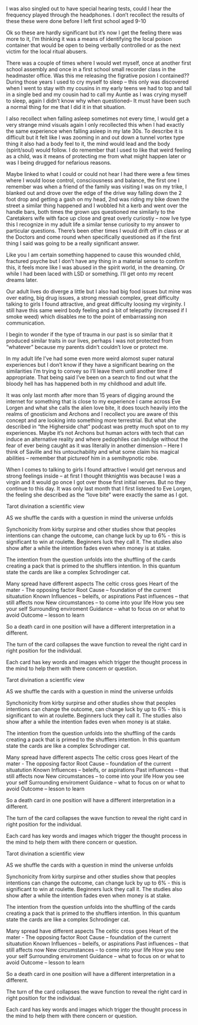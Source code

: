 I was also singled out to have special hearing tests, could I hear the frequency played through the headphones. I don’t recollect the results of these these were done before I left first school aged 9-10

Ok so these are hardly significant but it’s now I get the feeling there was more to it, I’m thinking it was a means of identifying the local poison container that would be open to being verbally controlled or as the next victim for the local ritual abusers. 

There was a couple of times where I would wet myself, once at another first school assembly and once in a first school small recorder class in the headmaster office. Was this me releasing the figrative posion I contained??
During those years I used to cry myself to sleep – this only was discovered when I went to stay with my cousins in my early teens we had to top and tail in a single bed and my cousin had to call my Auntie  as I was crying myself to sleep, again I didn’t know why when questioned– It must have been such a normal thing for me that I did it in that situation.

I also recollect when falling asleep sometimes not every time, I would get a very strange mind visuals again I only recollected this when I had exactly the same experience when falling asleep in my late 30s.
To describe it is difficult but it felt like I was zooming in and out down a tunnel vortex type thing it also had a body feel to it, the mind would lead and the body (spirit/soul) would follow. I do remember that I used to like that weird feeling as a child, was it means of protecting me from what might happen later  or was I being drugged for nefarious reasons. 

Maybe linked to what I could or could not hear I had there were a few times where I would loose control, consciousness and balance, the first one I remember was when a friend of the family was visiting I was on my trike, I blanked out and drove over the edge of the drive way falling down the 2 foot drop and getting a gash on my head, 2nd was riding my bike down the street a similar thing happened and I wobbled hit a kerb and went over the handle bars, both times the grown ups questioned me similarly to the Caretakers wife with face up close and great overly curiostiy – now Ive type this I recognize in my adult life a similar tense curiosity to my answer to particular questions.
There’s been other times I would drift off in class or at the Doctors and come round when specifically questioned as if the first thing I said was going to be a really significant answer. 

Like you I am certain something happened to cause this wounded child, fractured psyche but I don’t have any thing in a material sense to confirm this, it feels more like I was abused in the spirit world, in the dreaming. Or while I had been laced with LSD or something. I’ll get onto my recent dreams later.

Our adult lives do diverge a little but I also had big food issues but mine was over eating, big drug issues, a strong messiah complex, great difficulty talking to girls I found attractive, and great difficulty loosing my virginity. I still have this same weird body feeling and a bit of telepathy (increased if I smoke weed) which disables me to the point of embarrassing non communication.

I begin to wonder if the type of trauma in our past is so similar that it produced similar traits in our lives, perhaps I was not protected from “whatever” because my parents didn’t couldn’t love or protect me. 

In my adult life I’ve had some even more weird alomost super natural experiences but I don’t know if they have a significant bearing on the similarities I’m trying to convey so I’ll leave them until another time if appropriate. 
That being said I’ve been on a search to find out what the bloody hell has has happened both in my childhood and adult life.

It was only last month after more than 15 years of digging around the internet for something that is close to my experience I came across Eve Lorgen                      and what she calls the alien love bite, it does touch heavily into the realms of gnosticism and Archons and I recollect you are aware of this concept and are looking into something more terrestrial. But what she described in “the Higherside chat” podcast was pretty much spot on to my experiences. Maybe it’s not Archons but human actors with tech that can induce an alternative  reality and where pedophiles can indulge without the fear of ever being caught as it was literally in another dimension – Here I think of Saville and his untouchability and what some claim his magical abilities – remember that pictureof him in a semihypnotic robe. 

When I comes to talking to girls I found attractive I would get nervous and strong feelings inside – at first I thought thknightis was because I was a virgin and it would go once I got over those first initial nerves. But no they continue to this day. It was only last month that I first listened to Eve Lorgen, the feeling she described as the “love bite” were exactly the same as I got. 






Tarot divination a scientific view

AS we shuffle the cards with a question in mind the universe unfolds 

Synchonicity from kirby surpirse and other studies show that peoples intentions can change the outcome, can change luck by up to 6% - this is significant to win at roulette. Beginners luck they call it.
The studies also show after a while the intention fades even when money is at stake. 

The intention from the question unfolds into the shuffling of the cards creating a pack that is primed to the shufflers intention. In this quantum state the cards are like a complex Schrodinger cat.

Many spread have different aspects
The celtic cross goes
Heart of the mater - 
The opposing factor
Root Cause – foundation of the current situatution 
Known Influences – beleifs, or aspirations
Past influences – that still affects now
New circumstances – to come into your life
How you see your self
Surrounding enviroment
Guidance – what to focus on or what to avoid
Outcome – lesson to learn 

So a death card in one position will have a different interpretation in a different.

The turn of the card collapses the wave function to reveal the right card in right position for the individual.

Each card has key words and images which trigger the thought process in the mind to help them with there concern or question.


Tarot divination a scientific view

AS we shuffle the cards with a question in mind the universe unfolds 

Synchonicity from kirby surpirse and other studies show that peoples intentions can change the outcome, can change luck by up to 6% - this is significant to win at roulette. Beginners luck they call it.
The studies also show after a while the intention fades even when money is at stake. 

The intention from the question unfolds into the shuffling of the cards creating a pack that is primed to the shufflers intention. In this quantum state the cards are like a complex Schrodinger cat.

Many spread have different aspects
The celtic cross goes
Heart of the mater - 
The opposing factor
Root Cause – foundation of the current situatution 
Known Influences – beleifs, or aspirations
Past influences – that still affects now
New circumstances – to come into your life
How you see your self
Surrounding enviroment
Guidance – what to focus on or what to avoid
Outcome – lesson to learn 

So a death card in one position will have a different interpretation in a different.

The turn of the card collapses the wave function to reveal the right card in right position for the individual.

Each card has key words and images which trigger the thought process in the mind to help them with there concern or question.


Tarot divination a scientific view

AS we shuffle the cards with a question in mind the universe unfolds 

Synchonicity from kirby surpirse and other studies show that peoples intentions can change the outcome, can change luck by up to 6% - this is significant to win at roulette. Beginners luck they call it.
The studies also show after a while the intention fades even when money is at stake. 

The intention from the question unfolds into the shuffling of the cards creating a pack that is primed to the shufflers intention. In this quantum state the cards are like a complex Schrodinger cat.

Many spread have different aspects
The celtic cross goes
Heart of the mater - 
The opposing factor
Root Cause – foundation of the current situatution 
Known Influences – beleifs, or aspirations
Past influences – that still affects now
New circumstances – to come into your life
How you see your self
Surrounding enviroment
Guidance – what to focus on or what to avoid
Outcome – lesson to learn 

So a death card in one position will have a different interpretation in a different.

The turn of the card collapses the wave function to reveal the right card in right position for the individual.

Each card has key words and images which trigger the thought process in the mind to help them with there concern or question.


